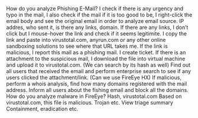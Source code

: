 How do you analyze Phishing E-Mail?
I check if there is any urgency and typo in the mail, I also check if the mail if it is too good to be,
I right-click the email body and see the original email in order to analyze email source.
IP addres, who sent it, is there any links, domain.
If there are any links, I don’t click but I mouse-hover the link and check if it seems legitimite. 
I copy the link and paste into virustotal.com, anyrun.com or any other online sandboxing solutions to see where that URL takes me.
If the link is malicious, I report this mail as a phishing mail. I create ticket.
If there is an attachment to the suspicious mail, I download the file into virtual machine and upload it to virustotal.com. (We can search by its hash as well)
Find out all users that received the email and perform enterprise search to see if any users clicked the attachment/link. (Can we use FireEye HX)
If malicious, perform a whois analysis, find how many domains registered with the mail address.
Inform all users about the fishing email and block all the domains.
How do you analyze malware in FireEye?
Hash, virustotal.com
Based on virustotal.com, this file is malicious. Trojan etc.
View triage summary
Containment, eradication etc.


